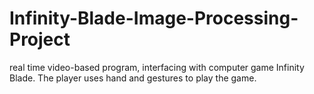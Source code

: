 # Infinity-Blade-Image-Processing-Project
real time video-based program, interfacing with computer game Infinity Blade. The player uses hand and gestures to play the game.
